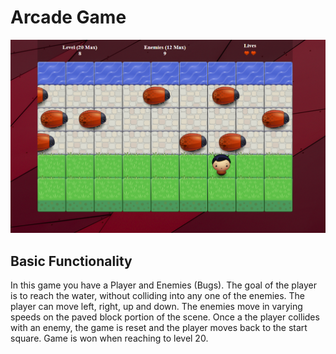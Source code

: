 # Arcade Game

![screenshot](https://raw.githubusercontent.com/misshu1/arcade-game/master/screenshot.png)

## Basic Functionality

In this game you have a Player and Enemies (Bugs). The goal of the player is to reach the water, without colliding into any one of the enemies. The player can move left, right, up and down. The enemies move in varying speeds on the paved block portion of the scene. Once a the player collides with an enemy, the game is reset and the player moves back to the start square. Game is won when reaching to level 20.
